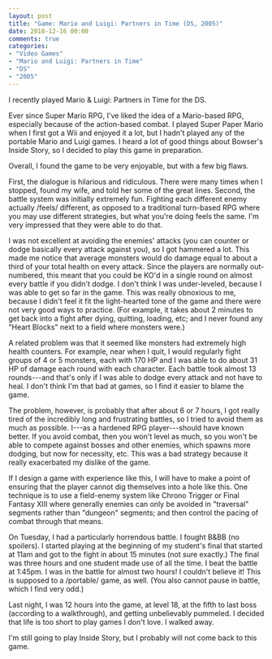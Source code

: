 ```yaml
---
layout: post
title: "Game: Mario and Luigi: Partners in Time (DS, 2005)"
date: 2010-12-16 00:00
comments: true
categories:
- "Video Games"
- "Mario and Luigi: Partners in Time"
- "DS"
- "2005"
---
```


I recently played Mario &amp; Luigi: Partners in Time for the DS.

Ever since Super Mario RPG, I've liked the idea of a Mario-based
RPG, especially because of the action-based combat. I played Super
Paper Mario when I first got a Wii and enjoyed it a lot, but I
hadn't played any of the portable Mario and Luigi games. I heard a
lot of good things about Bowser's Inside Story, so I decided to
play this game in preparation.

Overall, I found the game to be very enjoyable, but with a few
big flaws.

First, the dialogue is hilarious and ridiculous. There were many
times when I stopped, found my wife, and told her some of the great
lines. Second, the battle system was initially extremely
fun. Fighting each different enemy actually /feels/ different, as
opposed to a traditional turn-based RPG where you may use
different strategies, but what you're doing feels the same. I'm
very impressed that they were able to do that.

I was not excellent at avoiding the enemies' attacks (you can
counter or dodge basically every attack against you), so I got
hammered a lot. This made me notice that average monsters would do
damage equal to about a third of your total health on every
attack. Since the players are normally out-numbered, this meant
that you could be KO'd in a single round on almost every battle if
you didn't dodge. I don't think I was under-leveled, because I was
able to get so far in the game. This was really obnoxious to me,
because I didn't feel it fit the light-hearted tone of the game
and there were not very good ways to practice. (For example, it
takes about 2 minutes to get back into a fight after dying,
quitting, loading, etc; and I never found any "Heart Blocks" next
to a field where monsters were.)

A related problem was that it seemed like monsters had
extremely high health counters. For example, near when I quit, I
would regularly fight groups of 4 or 5 monsters, each with 170 HP
and I was able to do about 31 HP of damage each round with each
character. Each battle took almost 13 rounds---and that's only if
I was able to dodge every attack and not have to heal. I don't
think I'm that bad at games, so I find it easier to blame the
game.

The problem, however, is probably that after about 6 or 7
hours, I got really tired of the incredibly long and frustrating
battles, so I tried to avoid them as much as possible. I---as a
hardened RPG player---should have known better. If you avoid
combat, then you won't level as much, so you won't be able to
compete against bosses and other enemies, which spawns more
dodging, but now for necessity, etc. This was a bad strategy
because it really exacerbated my dislike of the game.

If I design a game with experience like this, I will have to
make a point of ensuring that the player cannot dig themselves
into a hole like this. One technique is to use a field-enemy
system like Chrono Trigger or Final Fantasy XIII where generally
enemies can only be avoided in "traversal" segments rather than
"dungeon" segments; and then control the pacing of combat through
that means.

On Tuesday, I had a particularly horrendous battle. I fought B&BB
(no spoilers). I started playing at the beginning of my student's
final that started at 11am and got to the fight in about 15
minutes (not sure exactly.) The final was three hours and one
student made use of all the time. I beat the battle at 1:45pm. I
was in the battle for almost two hours! I couldn't believe it!
This is supposed to a /portable/ game, as well. (You also cannot
pause in battle, which I find very odd.)

Last night, I was 12 hours into the game, at level 18, at the
fifth to last boss (according to a walkthrough), and getting
unbelievably pummeled. I decided that life is too short to play
games I don't love. I walked away.

I'm still going to play Inside Story, but I probably will not
come back to this game.
